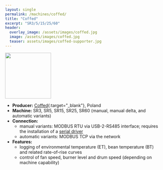 ```yaml
---
layout: single
permalink: /machines/coffed/
title: "Coffed"
excerpt: "SR3/5/15/25/60"
header:
  overlay_image: /assets/images/coffed.jpg
  image: /assets/images/coffed.jpg
  teaser: assets/images/coffed-supporter.jpg
---
```


<img class="tab-image" src="{{ site.baseurl }}/assets/images/supporter-badge.png" width="150px">

* __Producer:__ [Coffed](http://coffed.pl){:target="_blank"}, Poland
* __Machine:__ SR3, SR5, SR15, SR25, SR60 (manual, manual delta, and automatic variants)
* __Connection:__ 
  - manual variants: MODBUS RTU via USB-2-RS485 interface; requires the installation of a [serial driver](/modbus_serial/)
  - automatic variants: MODBUS TCP via the network
* __Features:__ 
  - logging of environmental temperature (ET), bean temperature (BT) and related rate-of-rise curves
  - control of fan speed, burner level and drum speed (depending on machine capability)